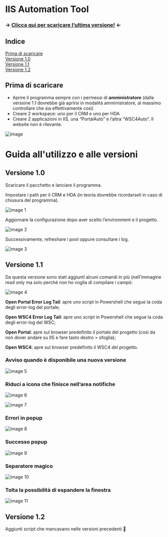 # IIS Automation Tool

### **→ <a href="https://drive.google.com/file/d/15C7XP8-kj-J2JI62GUeQtEi-yHSj86QF/view?usp=sharing" target="_blank">Clicca qui per scaricare l’ultima versione!</a> ←**

## Indice

[Prima di scaricare](#prima-di-scaricare)<br>
[Versione 1.0](#versione-10)<br>
[Versione 1.1](#versione-11)<br>
[Versione 1.2](#versione-12)

## Prima di scaricare

- Aprire il programma sempre con i permessi di **amministratore** (dalla versione 1.1 dovrebbe già aprirsi in modalità amministratore, al massimo controllare che sia effettivamente così)
- Creare 2 workspace: uno per il CRM e uno per HDA
- Creare 2 applicazioni in IIS, una “PortalAuto” e l’altra “WSC4Auto”. Il website non è rilevante.

![image](https://github.com/user-attachments/assets/6c59461b-439b-48a5-bb6e-b66a16692eca)

# Guida all'utilizzo e alle versioni

## Versione 1.0

Scaricare il pacchetto e lanciare il programma.

Impostare i path per il CRM e HDA (in teoria dovrebbe ricordarseli in caso di chiusura del programma).

![image 1](https://github.com/user-attachments/assets/d83b3b8c-6035-4494-9f9a-e9368e06487e)

Aggiornare la configurazione dopo aver scelto l’environment e il progetto.

![image 2](https://github.com/user-attachments/assets/bb7cdd26-ddc9-4e71-a673-0c21e5fd18c5)

Successivamente, refreshare i pool oppure consultare i log.

![image 3](https://github.com/user-attachments/assets/210df665-f6bd-401b-a785-f14a6bd19184)

## Versione 1.1

Da questa versione sono stati aggiunti alcuni comandi in più (nell’immagine read only ma solo perché non ho voglia di compilare i campi):

![image 4](https://github.com/user-attachments/assets/d284350f-37b6-4a56-a3ef-69c374c953fc)

**Open Portal Error Log Tail**: apre uno script in Powershell che segue la coda degli error-log del portale;

**Open WSC4 Error Log Tail**: apre uno script in Powershell che segue la coda degli error-log del WSC;

**Open Portal**: apre sul browser predefinito il portale del progetto (così da non dover andare su IIS e fare tasto destro > sfoglia);

**Open WSC4**: apre sul browser predefinito il WSC4 del progetto.

### Avviso quando è disponibile una nuova versione

![image 5](https://github.com/user-attachments/assets/2db778e2-df78-48d0-a96a-a21794fe2d88)

### Riduci a icona che finisce nell’area notifiche

![image 6](https://github.com/user-attachments/assets/704df417-5e5b-4e0e-ae6e-7815e5a5d750)

![image 7](https://github.com/user-attachments/assets/3c1a7cc2-d162-4325-b8aa-7c5dea281e44)

### Errori in popup

![image 8](https://github.com/user-attachments/assets/90e5fc5c-0659-4c5d-8c35-f3a29686ac82)

### Successo popup

![image 9](https://github.com/user-attachments/assets/29b3286d-f29d-431c-aba3-de28d402e782)

### Separatore magico

![image 10](https://github.com/user-attachments/assets/8464f813-323c-46fd-a67b-cbe5969b0d01)

### Tolta la possibilità di espandere la finestra

![image 11](https://github.com/user-attachments/assets/880bd4f1-0820-4f9d-853d-ae7af4a50f8b)

## Versione 1.2

Aggiunti script che mancavano nelle versioni precedenti 🙂
